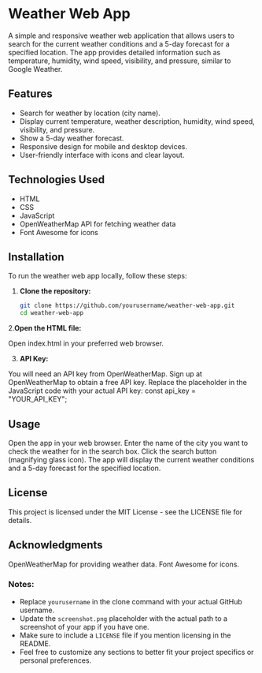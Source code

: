 # Weather Web App

A simple and responsive weather web application that allows users to search for the current weather conditions and a 5-day forecast for a specified location. The app provides detailed information such as temperature, humidity, wind speed, visibility, and pressure, similar to Google Weather.

## Features

- Search for weather by location (city name).
- Display current temperature, weather description, humidity, wind speed, visibility, and pressure.
- Show a 5-day weather forecast.
- Responsive design for mobile and desktop devices.
- User-friendly interface with icons and clear layout.

## Technologies Used

- HTML
- CSS
- JavaScript
- OpenWeatherMap API for fetching weather data
- Font Awesome for icons

## Installation

To run the weather web app locally, follow these steps:

1. **Clone the repository:**

   ```bash
   git clone https://github.com/yourusername/weather-web-app.git
   cd weather-web-app

2.**Open the HTML file:**

Open index.html in your preferred web browser.

3. **API Key:**

You will need an API key from OpenWeatherMap. Sign up at OpenWeatherMap to obtain a free API key. Replace the placeholder in the JavaScript code with your actual API key:
const api_key = "YOUR_API_KEY";

## Usage
Open the app in your web browser.
Enter the name of the city you want to check the weather for in the search box.
Click the search button (magnifying glass icon).
The app will display the current weather conditions and a 5-day forecast for the specified location.

## License
This project is licensed under the MIT License - see the LICENSE file for details.

## Acknowledgments
OpenWeatherMap for providing weather data.
Font Awesome for icons.


### Notes:

- Replace `yourusername` in the clone command with your actual GitHub username.
- Update the `screenshot.png` placeholder with the actual path to a screenshot of your app if you have one.
- Make sure to include a `LICENSE` file if you mention licensing in the README.
- Feel free to customize any sections to better fit your project specifics or personal preferences.
